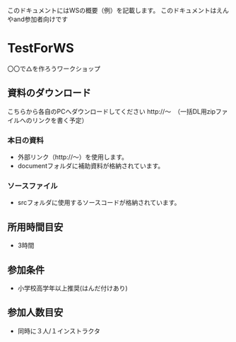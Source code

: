 このドキュメントにはWSの概要（例）を記載します。
このドキュメントはえんやand参加者向けです

# TestForWS
〇〇で△を作ろうワークショップ

## 資料のダウンロード
こちらから各自のPCへダウンロードしてください
http://〜　（一括DL用zipファイルへのリンクを書く予定）

### 本日の資料
- 外部リンク（http://〜）を使用します。
- documentフォルダに補助資料が格納されています。

### ソースファイル
- srcフォルダに使用するソースコードが格納されています。

## 所用時間目安
- 3時間

## 参加条件
- 小学校高学年以上推奨(はんだ付けあり)

## 参加人数目安
- 同時に３人/１インストラクタ
